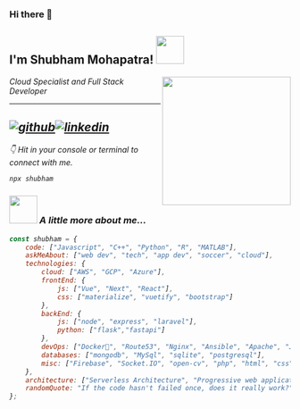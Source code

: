 ### Hi there 👋

<!--
**shubhpatr/shubhpatr** is a ✨ _special_ ✨ repository because its `README.md` (this file) appears on your GitHub profile.

Here are some ideas to get you started:

- 🔭 I’m currently working on ...
- 🌱 I’m currently learning ...
- 👯 I’m looking to collaborate on ...
- 🤔 I’m looking for help with ...
- 💬 Ask me about ...
- 📫 How to reach me: ...
- 😄 Pronouns: ...
- ⚡ Fun fact: ...
https://media.giphy.com/media/12oufCB0MyZ1Go/giphy.gif
-->

<h2>I'm Shubham Mohapatra! <img src="" width="50"></h2>
<img align='right' src="https://media.giphy.com/media/1C8bHHJturSx2/giphy.gif?cid=ecf05e4772khx3bj1hkz1hk39r73xfti9blipeuzccxdf3vn&rid=giphy.gif&ct=g" width="230">
<p><em>Cloud Specialist and Full Stack Developer </p>

---
[![github](https://cloud.githubusercontent.com/assets/17016297/18839843/0e06a67a-83d2-11e6-993a-b35a182500e0.png)][1][![linkedin](https://cloud.githubusercontent.com/assets/17016297/18839848/0fc7e74e-83d2-11e6-8c6a-277fc9d6e067.png)][2]
---

[1]: http://www.github.com/shubhpatr
[2]: https://www.linkedin.com/in/shubhammohapatra


👇 Hit in your console or terminal to connect with me.

```bash
npx shubham
```

### <img src="https://media.giphy.com/media/VgCDAzcKvsR6OM0uWg/giphy.gif" width="50"> A little more about me...  

    
```javascript
const shubham = {
    code: ["Javascript", "C++", "Python", "R", "MATLAB"],
    askMeAbout: ["web dev", "tech", "app dev", "soccer", "cloud"],
    technologies: {
        cloud: ["AWS", "GCP", "Azure"],
        frontEnd: {
            js: ["Vue", "Next", "React"],
            css: ["materialize", "vuetify", "bootstrap"]
        },
        backEnd: {
            js: ["node", "express", "laravel"],
            python: ["flask","fastapi"]
        },
        devOps: ["Docker🐳", "Route53", "Nginx", "Ansible", "Apache", "Jenkins"],
        databases: ["mongodb", "MySql", "sqlite", "postgresql"],
        misc: ["Firebase", "Socket.IO", "open-cv", "php", "html", "css", "fastai", "tensorflow"]
    },
    architecture: ["Serverless Architecture", "Progressive web applications", "3 Tier Applications"],
    randomQuote: "If the code hasn't failed once, does it really work?"
};
```



